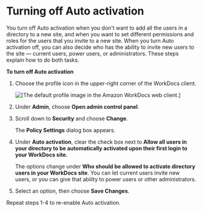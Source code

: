 # Turning off Auto activation<a name="auto-provision"></a>

You turn off Auto activation when you don't want to add all the users in a directory to a new site, and when you want to set different permissions and roles for the users that you invite to a new site\. When you turn Auto activation off, you can also decide who has the ability to invite new users to the site — current users, power users, or administrators\. These steps explain how to do both tasks\.

**To turn off Auto activation**

1. Choose the profile icon in the upper\-right corner of the WorkDocs client\.

    ![\[The default profile image in the Amazon WorkDocs web client.\]](http://docs.aws.amazon.com/workdocs/latest/adminguide/images/wd-profile-default.png) 

1. Under **Admin**, choose **Open admin control panel**\.

1. Scroll down to **Security** and choose **Change**\.

   The **Policy Settings** dialog box appears\.

1. Under **Auto activation**, clear the check box next to **Allow all users in your directory to be automatically activated upon their first login to your WorkDocs site\.**

   The options change under **Who should be allowed to activate directory users in your WorkDocs site**\. You can let current users invite new users, or you can give that ability to power users or other administrators\.

1. Select an option, then choose ****Save Changes****\.

Repeat steps 1\-4 to re\-enable Auto activation\.
